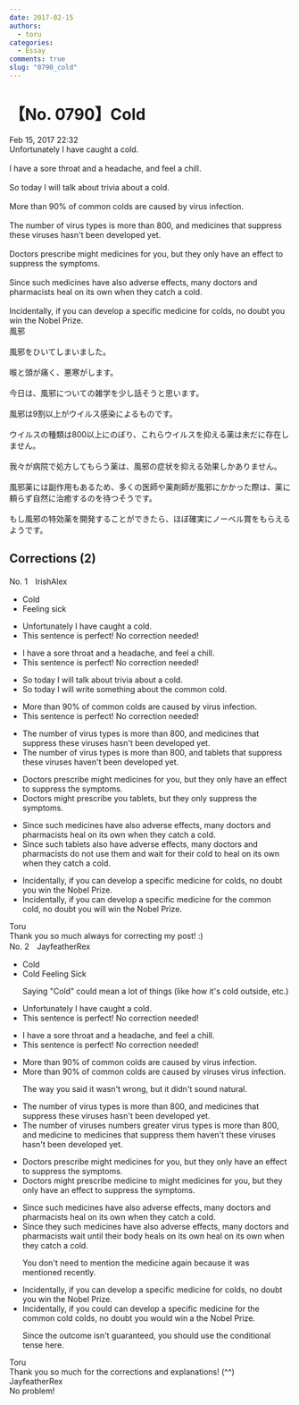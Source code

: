 ```yaml
---
date: 2017-02-15
authors:
  - toru
categories:
  - Essay
comments: true
slug: "0790_cold"
---
```


# 【No. 0790】Cold
<div class="date">Feb 15, 2017 22:32</div>
<div id="post"><div id="body_show_ori">
Unfortunately  I have caught a cold.<br/><br/>I have a sore throat and a headache, and feel a chill.<br/><br/>So today I will talk about trivia about a cold.<br/><br/>More than 90% of common colds are caused by virus infection.<br/><br/>The number of virus types is more than 800, and medicines that suppress these viruses hasn't been developed yet.<br/><br/>Doctors prescribe might medicines for you, but they only have an effect to suppress the symptoms.<br/><br/>Since such medicines have also adverse effects, many doctors and pharmacists heal on its own when they catch a cold.<br/><br/>Incidentally, if you can develop a specific medicine for colds, no doubt you win the Nobel Prize.
</div></div>

<!-- more -->

<div id="post_ja"><div id="body_show_mo">
風邪<br/><br/>風邪をひいてしまいました。<br/><br/>喉と頭が痛く、悪寒がします。<br/><br/>今日は、風邪についての雑学を少し話そうと思います。<br/><br/>風邪は9割以上がウイルス感染によるものです。<br/><br/>ウイルスの種類は800以上にのぼり、これらウイルスを抑える薬は未だに存在しません。<br/><br/>我々が病院で処方してもらう薬は、風邪の症状を抑える効果しかありません。<br/><br/>風邪薬には副作用もあるため、多くの医師や薬剤師が風邪にかかった際は、薬に頼らず自然に治癒するのを待つそうです。<br/><br/>もし風邪の特効薬を開発することができたら、ほぼ確実にノーベル賞をもらえるようです。
</div></div>

## Corrections (2)
<div id="block"><div class="first_name"> No. 1　<span class="just_name">IrishAlex</span></div><div id="block2">
<ul class="correction_field">
<li class="incorrect">Cold</li>
<li class="corrected correct">
<span class="f_blue">Feeling sick</span>
</li>
</ul>
<ul class="correction_field">
<li class="incorrect">Unfortunately  I have caught a cold.</li>
<li class="corrected perfect">This sentence is perfect! No correction needed!</li>
</ul>
<ul class="correction_field">
<li class="incorrect">I have a sore throat and a headache, and feel a chill.</li>
<li class="corrected perfect">This sentence is perfect! No correction needed!</li>
</ul>
<ul class="correction_field">
<li class="incorrect">So today I will talk about trivia about a cold.</li>
<li class="corrected correct">
So today I will <span class="f_blue">write something </span>about <span class="f_blue">the common</span> cold.
</li>
</ul>
<ul class="correction_field">
<li class="incorrect">More than 90% of common colds are caused by virus infection.</li>
<li class="corrected perfect">This sentence is perfect! No correction needed!</li>
</ul>
<ul class="correction_field">
<li class="incorrect">The number of virus types is more than 800, and medicines that suppress these viruses hasn't been developed yet.</li>
<li class="corrected correct">
The number of virus types is more than 800, and <span class="f_blue">tablets </span>that suppress these viruses ha<span class="f_blue">ve</span>n't been developed yet.
</li>
</ul>
<ul class="correction_field">
<li class="incorrect">Doctors prescribe might medicines for you, but they only have an effect to suppress the symptoms.</li>
<li class="corrected correct">
Doctors <span class="f_blue">might</span> prescribe <span class="f_blue">you tablets</span>, but they only suppress the symptoms.
</li>
</ul>
<ul class="correction_field">
<li class="incorrect">Since such medicines have also adverse effects, many doctors and pharmacists heal on its own when they catch a cold.</li>
<li class="corrected correct">
Since such <span class="f_blue">tablets </span>also <span class="f_blue">have </span>adverse effects, many doctors and pharmacists <span class="f_blue">do not use them and wait for their cold to </span>heal on its own when they catch a cold.
</li>
</ul>
<ul class="correction_field">
<li class="incorrect">Incidentally, if you can develop a specific medicine for colds, no doubt you win the Nobel Prize.</li>
<li class="corrected correct">
Incidentally, if you can develop a specific medicine for <span class="f_blue">the common </span>cold, no doubt you <span class="f_blue">will </span>win the Nobel Prize.
</li>
</ul>
</div><div class="name"><span class="just_name">Toru</span><br>
Thank you so much always for correcting my post! :)
</div>
</div>
<div id="block"><div class="first_name"> No. 2　<span class="just_name">JayfeatherRex</span></div><div id="block2">
<ul class="correction_field">
<li class="incorrect">Cold</li>
<li class="corrected correct">
<span class="sline">Cold</span><span class="f_red"> Feeling Sick</span>
<p class="correction_comment">Saying "Cold" could mean a lot of things (like how it's cold outside, etc.)</p>
</li>
</ul>
<ul class="correction_field">
<li class="incorrect">Unfortunately  I have caught a cold.</li>
<li class="corrected perfect">This sentence is perfect! No correction needed!</li>
</ul>
<ul class="correction_field">
<li class="incorrect">I have a sore throat and a headache, and feel a chill.</li>
<li class="corrected perfect">This sentence is perfect! No correction needed!</li>
</ul>
<ul class="correction_field">
<li class="incorrect">More than 90% of common colds are caused by virus infection.</li>
<li class="corrected correct">
More than 90% of common colds are caused by <span class="f_red">viruses </span><span class="sline">virus infection</span>.
<p class="correction_comment">The way you said it wasn't wrong, but it didn't sound natural.</p>
</li>
</ul>
<ul class="correction_field">
<li class="incorrect">The number of virus types is more than 800, and medicines that suppress these viruses hasn't been developed yet.</li>
<li class="corrected correct">
The number of <span class="f_red">viruses numbers greater </span><span class="sline">virus types is more </span>than 800, and <span class="f_red">medicine to </span><span class="sline">medicines</span> <span class="sline">that </span>suppress <span class="f_red">them haven't </span><span class="sline">these viruses hasn't </span>been developed yet.
</li>
</ul>
<ul class="correction_field">
<li class="incorrect">Doctors prescribe might medicines for you, but they only have an effect to suppress the symptoms.</li>
<li class="corrected correct">
Doctors <span class="f_red">might </span>prescribe <span class="f_red">medicine to </span><span class="sline">might medicines for </span>you, but they only <span class="sline">have an effect</span> <span class="sline">to </span>suppress the symptoms.
</li>
</ul>
<ul class="correction_field">
<li class="incorrect">Since such medicines have also adverse effects, many doctors and pharmacists heal on its own when they catch a cold.</li>
<li class="corrected correct">
Since <span class="f_red">they </span><span class="sline">such medicines </span>have also adverse effects, many doctors and pharmacists <span class="f_red">wait until their body heals on its own </span><span class="sline">heal on its own when they catch a cold</span>.
<p class="correction_comment">You don't need to mention the medicine again because it was mentioned recently.</p>
</li>
</ul>
<ul class="correction_field">
<li class="incorrect">Incidentally, if you can develop a specific medicine for colds, no doubt you win the Nobel Prize.</li>
<li class="corrected correct">
Incidentally, if you <span class="f_red">could </span><span class="sline">can</span> develop a specific medicine for <span class="f_red">the common cold </span><span class="sline">colds</span>, no doubt you <span class="f_red">would </span>win <span class="f_red">a </span><span class="sline">the </span>Nobel Prize.
<p class="correction_comment">Since the outcome isn't guaranteed, you should use the conditional tense here.</p>
</li>
</ul>
</div><div class="name"><span class="just_name">Toru</span><br>
Thank you so much for the corrections and explanations! (^^)
</div>
<div class="name"><span class="just_name">JayfeatherRex</span><br>
No problem!
</div>
</div>
